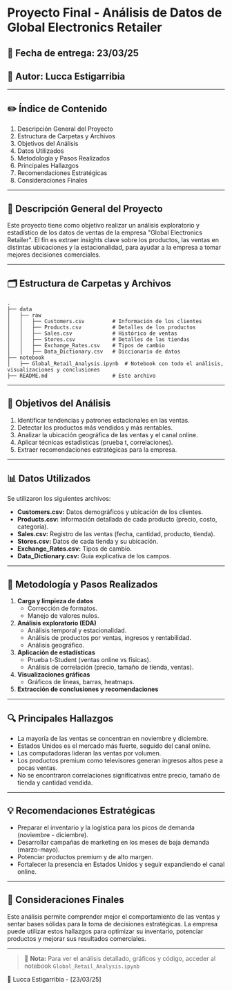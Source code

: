 # Proyecto Final - Análisis de Datos de Global Electronics Retailer

## 📅 Fecha de entrega: 23/03/25

## 🔎 Autor: Lucca Estigarribia

---

## ✏️ **Índice de Contenido**

1. Descripción General del Proyecto
2. Estructura de Carpetas y Archivos
3. Objetivos del Análisis
4. Datos Utilizados
5. Metodología y Pasos Realizados
6. Principales Hallazgos
7. Recomendaciones Estratégicas
8. Consideraciones Finales

---

## 📅 **Descripción General del Proyecto**

Este proyecto tiene como objetivo realizar un análisis exploratorio y estadístico de los datos de ventas de la empresa "Global Electronics Retailer". El fin es extraer insights clave sobre los productos, las ventas en distintas ubicaciones y la estacionalidad, para ayudar a la empresa a tomar mejores decisiones comerciales.

---

## 🗂 **Estructura de Carpetas y Archivos**

```
.
├── data
│   ├── raw
│   │   ├── Customers.csv         # Información de los clientes
│   │   ├── Products.csv          # Detalles de los productos
│   │   ├── Sales.csv             # Histórico de ventas
│   │   ├── Stores.csv            # Detalles de las tiendas
│   │   ├── Exchange_Rates.csv    # Tipos de cambio
│   │   ├── Data_Dictionary.csv   # Diccionario de datos
├── notebook
│   ├── Global_Retail_Analysis.ipynb  # Notebook con todo el análisis, visualizaciones y conclusiones
├── README.md                     # Este archivo
```

---

## 🎯 **Objetivos del Análisis**

1. Identificar tendencias y patrones estacionales en las ventas.
2. Detectar los productos más vendidos y más rentables.
3. Analizar la ubicación geográfica de las ventas y el canal online.
4. Aplicar técnicas estadísticas (prueba t, correlaciones).
5. Extraer recomendaciones estratégicas para la empresa.

---

## 📊 **Datos Utilizados**

Se utilizaron los siguientes archivos:

- **Customers.csv:** Datos demográficos y ubicación de los clientes.
- **Products.csv:** Información detallada de cada producto (precio, costo, categoría).
- **Sales.csv:** Registro de las ventas (fecha, cantidad, producto, tienda).
- **Stores.csv:** Datos de cada tienda y su ubicación.
- **Exchange_Rates.csv:** Tipos de cambio.
- **Data_Dictionary.csv:** Guía explicativa de los campos.

---

## 🧰 **Metodología y Pasos Realizados**

1. **Carga y limpieza de datos**
    - Corrección de formatos.
    - Manejo de valores nulos.
2. **Análisis exploratorio (EDA)**
    - Análisis temporal y estacionalidad.
    - Análisis de productos por ventas, ingresos y rentabilidad.
    - Análisis geográfico.
3. **Aplicación de estadísticas**
    - Prueba t-Student (ventas online vs físicas).
    - Análisis de correlación (precio, tamaño de tienda, ventas).
4. **Visualizaciones gráficas**
    - Gráficos de líneas, barras, heatmaps.
5. **Extracción de conclusiones y recomendaciones**

---

## 🔍 **Principales Hallazgos**

- La mayoría de las ventas se concentran en noviembre y diciembre.
- Estados Unidos es el mercado más fuerte, seguido del canal online.
- Las computadoras lideran las ventas por volumen.
- Los productos premium como televisores generan ingresos altos pese a pocas ventas.
- No se encontraron correlaciones significativas entre precio, tamaño de tienda y cantidad vendida.

---

## 💡 **Recomendaciones Estratégicas**

- Preparar el inventario y la logística para los picos de demanda (noviembre - diciembre).
- Desarrollar campañas de marketing en los meses de baja demanda (marzo-mayo).
- Potenciar productos premium y de alto margen.
- Fortalecer la presencia en Estados Unidos y seguir expandiendo el canal online.

---

## 📅 **Consideraciones Finales**

Este análisis permite comprender mejor el comportamiento de las ventas y sentar bases sólidas para la toma de decisiones estratégicas. La empresa puede utilizar estos hallazgos para optimizar su inventario, potenciar productos y mejorar sus resultados comerciales.

---

> 📃 **Nota:** Para ver el análisis detallado, gráficos y código, acceder al notebook `Global_Retail_Analysis.ipynb`

📅 Lucca Estigarribia - [23/03/25]